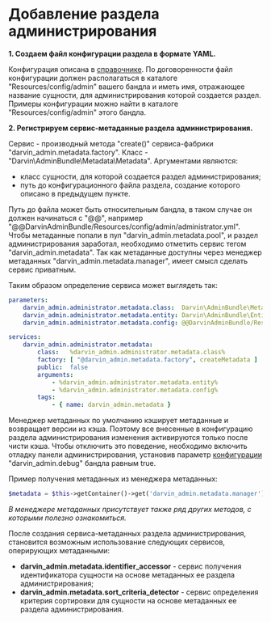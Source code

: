 Добавление раздела администрирования
====================================

**1. Создаем файл конфигурации раздела в формате YAML.**

Конфигурация описана в [справочнике](reference/admin_section_configuration.md). По договоренности файл конфигурации
 должен располагаться в каталоге "Resources/config/admin" вашего бандла и иметь имя, отражающее название сущности, для
 администрирования которой создается раздел. Примеры конфигурации можно найти в каталоге "Resources/config/admin" этого
 бандла.

**2. Регистрируем сервис-метаданные раздела администрирования.**

Сервис - производный метода "create()" сервиса-фабрики "darvin_admin.metadata.factory". Класс -
 "Darvin\AdminBundle\Metadata\Metadata". Аргументами являются:

- класс сущности, для которой создается раздел администрирования;
- путь до конфигурационного файла раздела, создание которого описано в предыдущем пункте.

Путь до файла может быть
 относительным бандла, в таком случае он должен начинаться с "@@", например
 "@@DarvinAdminBundle/Resources/config/admin/administrator.yml". Чтобы метаданные попали в пул "darvin_admin.metadata.pool",
 и раздел администрирования заработал, необходимо отметить сервис тегом "darvin_admin.metadata". Так как метаданные
 доступны через менеджер метаданных "darvin_admin.metadata.manager", имеет смысл сделать сервис приватным.

Таким образом определение сервиса может выглядеть так:

```yaml
parameters:
    darvin_admin.administrator.metadata.class:  Darvin\AdminBundle\Metadata\Metadata
    darvin_admin.administrator.metadata.entity: Darvin\AdminBundle\Entity\Administrator
    darvin_admin.administrator.metadata.config: @@DarvinAdminBundle/Resources/config/admin/administrator.yml

services:
    darvin_admin.administrator.metadata:
        class:   %darvin_admin.administrator.metadata.class%
        factory: [ "@darvin_admin.metadata.factory", createMetadata ]
        public:  false
        arguments:
            - %darvin_admin.administrator.metadata.entity%
            - %darvin_admin.administrator.metadata.config%
        tags:
            - { name: darvin_admin.metadata }
```

Менеджер метаданных по умолчанию кэширует метаданные и возвращает версии из кэша. Поэтому все внесенные в конфигурацию
 раздела администрирования изменения активируются только после чисти кэша. Чтобы отключить это поведение, необходимо
  включить отладку панели администрирования, установив параметр [конфигурации](reference/configuration.md)
 "darvin_admin.debug" бандла равным true.

Пример получения метаданных из менеджера метаданных:

```php
$metadata = $this->getContainer()->get('darvin_admin.metadata.manager')->getMetadata('Darvin\\AdminBundle\\Entity\\Administrator');
```

*В менеджере метаданных присутствует также ряд других методов, с которыми полезно ознакомиться.*

После создания сервиса-метаданных раздела администрирования, становится возможным использование следующих сервисов,
 оперирующих метаданными:

- **darvin_admin.metadata.identifier_accessor** - сервис получения идентификатора сущности на основе метаданных ее
 раздела администрирования;
- **darvin_admin.metadata.sort_criteria_detector** - сервис определения критерия сортировки для сущности на основе
 метаданных ее раздела администрирования.
